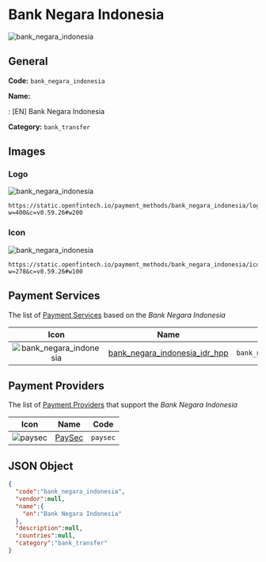 
# Bank Negara Indonesia 
![bank_negara_indonesia](https://static.openfintech.io/payment_methods/bank_negara_indonesia/logo.svg?w=400&c=v0.59.26#w200)  

## General 
**Code:** `bank_negara_indonesia` 
 
**Name:** 
 
:	[EN] Bank Negara Indonesia 
 
**Category:** `bank_transfer` 
 

## Images 

### Logo 
![bank_negara_indonesia](https://static.openfintech.io/payment_methods/bank_negara_indonesia/logo.svg?w=400&c=v0.59.26#w200)  

```
https://static.openfintech.io/payment_methods/bank_negara_indonesia/logo.svg?w=400&c=v0.59.26#w200
```  

### Icon 
![bank_negara_indonesia](https://static.openfintech.io/payment_methods/bank_negara_indonesia/icon.svg?w=278&c=v0.59.26#w100)  

```
https://static.openfintech.io/payment_methods/bank_negara_indonesia/icon.svg?w=278&c=v0.59.26#w100
```  

## Payment Services 
 
The list of [Payment Services](#) based on the _Bank Negara Indonesia_ 

|Icon|Name|Code| 
|:---:|:---:|:---:| 
|![bank_negara_indonesia](https://static.openfintech.io/payment_methods/bank_negara_indonesia/icon.svg?w=278&c=v0.59.26#w100) |[bank_negara_indonesia_idr_hpp](#)|`bank_negara_indonesia_idr_hpp`| 
 

## Payment Providers 
 
The list of [Payment Providers](/providers) that support the _Bank Negara Indonesia_ 

|Icon|Name|Code| 
|:---:|:---:|:---:| 
|![paysec](https://static.openfintech.io/payment_providers/paysec/icon.png?w=278&c=v0.59.26#w100) |[PaySec](/payment-providers/paysec)|`paysec`| 
 

## JSON Object 

```json
{
  "code":"bank_negara_indonesia",
  "vendor":null,
  "name":{
    "en":"Bank Negara Indonesia"
  },
  "description":null,
  "countries":null,
  "category":"bank_transfer"
}
```  
